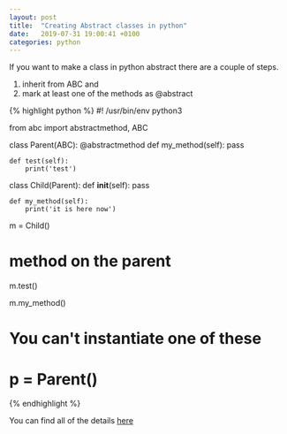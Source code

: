```yaml
---
layout: post
title:  "Creating Abstract classes in python"
date:   2019-07-31 19:00:41 +0100
categories: python
---
```


If you want to make a class in python abstract there are a couple of steps.

1. inherit from ABC and
2. mark at least one of the methods as @abstract



{% highlight python %}
#! /usr/bin/env python3

from abc import abstractmethod, ABC

class Parent(ABC):
    @abstractmethod
    def my_method(self):
        pass

    def test(self):
        print('test')

class Child(Parent):
    def __init__(self):
      pass

    def my_method(self):
        print('it is here now')


m = Child()

# method on the parent
m.test()

m.my_method()

# You can't instantiate one of these
# p = Parent()
{% endhighlight %}

You can find all of the details [here](https://docs.python.org/3/library/abc.html)
